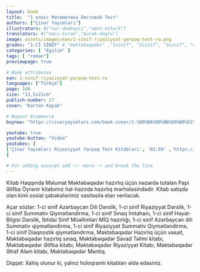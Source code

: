 ```yaml
---
layout: book
title:  "1 класс Математика Листовой Тест"
authors: ["Çinar Yayımları"]
illustrators: #["nur-dombayci","umit-ozturk"]
translators: #["naci-turan","burak-dogru"]
image: assets/images/ean/1-sinif-riyaziyyat-yarpaq-test-ru.png
grades: "1-Cİ SİNİF" # "məktəbəqədər" ,"1sinif", "2sinif", "3sinif", "4sinif", "5sinif"
categories: [ "Egitim" ]
tags: [ "roman"]
previewpage: true

# Book attributes
ean: 1-sinif-riyaziyyat-yarpaq-test-ru
languages: ["Türkçe"]
page: 100
size: "13,5x21cm"
publish-number: 27
cover: "Karton Kapak"

# Buyout Ecommerce
buynow: "https://cinaryayimlari.com/book-inner/1-%D0%BA%D0%BB%D0%B0%D1%81%D1%81-%D0%BC%D0%B0%D1%82%D0%B5%D0%BC%D0%B0%D1%82%D0%B8%D0%BA%D0%B0-%D0%BB%D0%B8%D1%81%D1%82%D0%BE%D0%B2%D0%BE%D0%B9-%D1%82%D0%B5%D1%81%D1%82-9"

youtube: true
youtube-button: "Video"  
youtubes: [ 
['Çinar Yayimlari Riyaziyyat Yarpaq Test Kitabları', '01:59' ,'https://www.youtube.com/watch?v=h-d-obU7JFY']
]

# For adding excerpt add <!--more--> and break the line
---
```

Kitab Haqqında Məlumat
Məktəbəqədər hazırlıq üçün nəzərdə tutalan Papi Əlifba Öyrənir kitabımız hal-hazırda hazırlıq mərhələsindədir. Kitab satışda olan kimi sosial şəbəkələrimiz vasitəsilə elan veriləcək.

Açar sözlər: 1-ci sinif Azərbaycan Dili Dərslik, 1-ci sinif Riyaziyyat Dərslik, 1-ci sinif Summativ Qiymətləndirmə, 1-ci sinif Sınaq İmtahanı, 1-ci sinif Həyat-Bilgisi Dərslik, İbtidai Sinif Müəllimləri MİQ hazırlığı, 1-ci sinif Azərbaycan dili Summativ qiymətləndirmə, 1-ci sinif Riyaziyyat Summativ Qiymətləndirmə, 1-ci sinif Diaqnostik qiymətləndirmə, Məktəbəqədər Hazırlıq üçün vəsait, Məktəbəqədər hazırlıq sınaq, Məktəbəqədər Savad Təlimi kitabı, Məktəbəqədər Əlifba kitabı, Məktəbəqədər Riyaziyyat Kitabı, Məktəbəqədər Ətraf Aləm kitabı, Məktəbəqədər Məntiq.

Diqqət: Xahiş olunur ki, yalnız holoqramlı kitabları əldə edəsiniz.
<!--more--> 